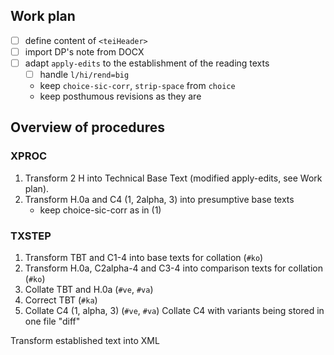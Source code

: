## Work plan

* [ ] define content of `<teiHeader>`
* [ ] import DP's note from DOCX
* [ ] adapt `apply-edits` to the establishment of the reading texts
   * [ ] handle `l/hi/rend=big`
   * keep `choice-sic-corr`, `strip-space` from `choice`
   * keep posthumous revisions as they are

##  Overview of procedures

### XPROC
1. Transform 2 H into Technical Base Text (modified apply-edits, see Work plan).
2. Transform H.0a and C4 (1, 2alpha, 3) into presumptive base texts 
   * keep choice-sic-corr as in (1)

### TXSTEP
1. Transform TBT and C1-4 into base texts for collation (`#ko`)
2. Transform H.0a, C2alpha-4 and C3-4 into comparison texts for collation (`#ko`)
3. Collate TBT and H.0a (`#ve`, `#va`)
4. Correct TBT (`#ka`)
5. Collate C4 (1, alpha, 3) (`#ve`, `#va`)
Collate C4 with variants being stored in one file "diff"

Transform established text into XML
